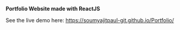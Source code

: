 **Portfolio Website made with ReactJS**

See the live demo here: https://soumyajitpaul-git.github.io/Portfolio/

